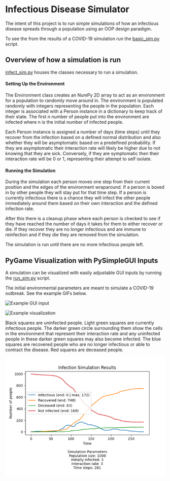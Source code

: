 # Infectious Disease Simulator
The intent of this project is to run simple simulations of how an infectious disease spreads through a population using an OOP design paradigm.

To see the from the results of a COVID-19 simulation run the [basic_sim.py](basic_sim.py) script.

## Overview of how a simulation is run
[infect_sim.py](infect_sim.py) houses the classes necessary to run a simulation.

#### Setting Up the Environment
The Environment class creates an NumPy 2D array to act as an environment for a population to randomly move around in. The environment is populated randomly with integers representing the people in the population. Each integer is associated with a Person instance in a dictionary to keep track of their state. The first n number of people put into the environment are infected where n is the initial number of infected people.

Each Person instance is assigned a number of days (time steps) until they recover from the infection based on a defined normal distribution and also whether they will be asymptomatic based on a predefined probability. If they are asymptomatic their interaction rate will likely be higher due to not knowing that they are sick. Conversely, if they are symptomatic then their interaction rate will be 0 or 1, representing their attempt to self isolate.

#### Running the Simulation
During the simulation each person moves one step from their current position and the edges of the environment wraparound. If a person is boxed in by other people they will stay put for that time step. If a person is currently infectious there is a chance they will infect the other people immediately around them based on their own interaction and the defined infection rate.

After this there is a cleanup phase where each person is checked to see if they have reached the number of days it takes for them to either recover or die. If they recover they are no longer infectious and are immune to reinfection and if they die they are removed from the simulation.

The simulation is run until there are no more infectious people left.

## PyGame Visualization with PySimpleGUI Inputs

A simulation can be visualized with easily adjustable GUI inputs by running the [run_sim.py](run_sim.py) script.

The initial environmental parameters are meant to simulate a COVID-19 outbreak. See the example GIFs below.

![Example GUI input](/figures/gui.gif)

![Example visualization](/figures/sim_running.gif)

Black squares are uninfected people. Light green squares are currently infectious people. The darker green circle surrounding them show the cells in the environment that represent their interaction rate and any uninfected people in these darker green squares may also become infected. The blue squares are recovered people who are no longer infectious or able to contract the disease. Red squares are deceased people.

![Example simulation graph](figures/infect_sim_graph.png)
